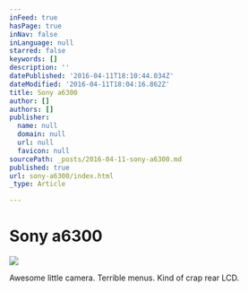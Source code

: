 ```yaml
---
inFeed: true
hasPage: true
inNav: false
inLanguage: null
starred: false
keywords: []
description: ''
datePublished: '2016-04-11T18:10:44.034Z'
dateModified: '2016-04-11T18:04:16.862Z'
title: Sony a6300
author: []
authors: []
publisher:
  name: null
  domain: null
  url: null
  favicon: null
sourcePath: _posts/2016-04-11-sony-a6300.md
published: true
url: sony-a6300/index.html
_type: Article

---
```

# Sony a6300
![](https://the-grid-user-content.s3-us-west-2.amazonaws.com/d4ae33de-c1df-4a4a-a9f2-36a8d136ef13.jpg)

Awesome little camera. Terrible menus. Kind of crap rear LCD.